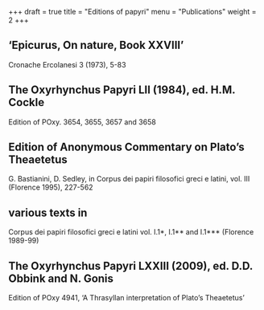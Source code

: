 +++
draft = true
title = "Editions of papyri"
menu = "Publications"
weight = 2
+++

## ‘Epicurus, On nature, Book XXVIII’
Cronache Ercolanesi 3 (1973), 5-83

## The Oxyrhynchus Papyri LII (1984), ed. H.M. Cockle
Edition of POxy. 3654, 3655, 3657 and 3658

## Edition of Anonymous Commentary on Plato’s Theaetetus
G. Bastianini, D. Sedley, in Corpus dei papiri filosofici greci e latini, vol. III (Florence 1995), 227-562

## various texts in
Corpus dei papiri filosofici greci e latini vol. I.1*, I.1** and I.1*** (Florence 1989-99)

## The Oxyrhynchus Papyri LXXIII (2009), ed. D.D. Obbink and N. Gonis
Edition of POxy 4941, ‘A Thrasyllan interpretation of Plato’s Theaetetus’